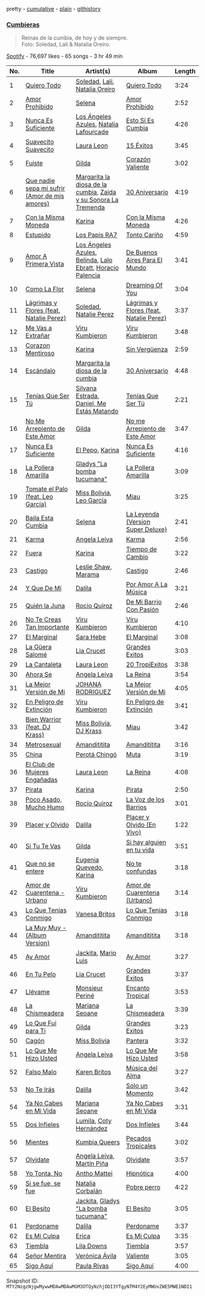pretty - [cumulative](/playlists/cumulative/37i9dQZF1DX3JGBBuBxYKW.md) - [plain](/playlists/plain/37i9dQZF1DX3JGBBuBxYKW) - [githistory](https://github.githistory.xyz/mackorone/spotify-playlist-archive/blob/main/playlists/plain/37i9dQZF1DX3JGBBuBxYKW)

### [Cumbieras](https://open.spotify.com/playlist/37i9dQZF1DX3JGBBuBxYKW)

> Reinas de la cumbia, de hoy y de siempre\. <br/>Foto: Soledad, Lali & Natalia Oreiro.

[Spotify](https://open.spotify.com/user/spotify) - 76,697 likes - 65 songs - 3 hr 49 min

| No. | Title | Artist(s) | Album | Length |
|---|---|---|---|---|
| 1 | [Quiero Todo](https://open.spotify.com/track/0yRaf2zK8CtJvNyLzg9XNy) | [Soledad](https://open.spotify.com/artist/0K59Fm1y7s3j498ueS4qzY), [Lali](https://open.spotify.com/artist/22P1OY4TRFRwhP0q29loQ8), [Natalia Oreiro](https://open.spotify.com/artist/0Uit4gta4PrT7HvUe8W2Xo) | [Quiero Todo](https://open.spotify.com/album/3oRwbp1iHfkNfBQ7v6eIsU) | 3:24 |
| 2 | [Amor Prohibido](https://open.spotify.com/track/1kCewNSs909Xj1naXr36X8) | [Selena](https://open.spotify.com/artist/6IE6z7DcZIT4Ml3Fh5Ivch) | [Amor Prohibido](https://open.spotify.com/album/6iv9WTw1nhNxSsgKaxMp4E) | 2:52 |
| 3 | [Nunca Es Suficiente](https://open.spotify.com/track/63USmok1OioBzKuWGW9wAg) | [Los Ángeles Azules](https://open.spotify.com/artist/0ZCO8oVkMj897cKgFH7fRW), [Natalia Lafourcade](https://open.spotify.com/artist/1hcdI2N1023RvSwLzTtdsp) | [Esto Sí Es Cumbia](https://open.spotify.com/album/3m1T3n3PcjlOoo4GfLGgkY) | 4:26 |
| 4 | [Suavecito Suavecito](https://open.spotify.com/track/6cKWDVak6o362TElLvwtmU) | [Laura Leon](https://open.spotify.com/artist/1dON8KmX1N7ZPHCRyhK2hX) | [15 Éxitos](https://open.spotify.com/album/48FUru9enVg1NlLrkZyJW6) | 3:45 |
| 5 | [Fuiste](https://open.spotify.com/track/3jxP1S0xXvPBry3scDZj6h) | [Gilda](https://open.spotify.com/artist/6Q6qTNC2rAegcR5QjzcRgE) | [Corazón Valiente](https://open.spotify.com/album/3WuwesFp1zHaIQa98Y3Fcn) | 3:02 |
| 6 | [Que nadie sepa mi sufrir \(Amor de mis amores\)](https://open.spotify.com/track/6azC9WCgqehMj2tHoaa10b) | [Margarita la diosa de la cumbia](https://open.spotify.com/artist/2vdi5RS6XV5Qy7J5GgDqgn), [Zaida y su Sonora La Tremenda](https://open.spotify.com/artist/7jUKdlvwrJB1UDHMa7fP4x) | [30 Aniversario](https://open.spotify.com/album/7bYeeLp33ix2DiyM8f5It6) | 4:19 |
| 7 | [Con la Misma Moneda](https://open.spotify.com/track/6HIZ8QjtS1jGxAfTEYFyi4) | [Karina](https://open.spotify.com/artist/1QZuAtDYNrk2QMogJulsyq) | [Con la Misma Moneda](https://open.spotify.com/album/0uHMJhys3A6ZexbwOQj0Hc) | 4:26 |
| 8 | [Estupido](https://open.spotify.com/track/1hA3c7Rf0oLHFNR4ZVL030) | [Los Papis RA7](https://open.spotify.com/artist/1y7GWTEfMzxafQ4mL0uZpq) | [Tonto Cariño](https://open.spotify.com/album/1jsyIp7OFTpIHDkKXl0kgS) | 4:59 |
| 9 | [Amor A Primera Vista](https://open.spotify.com/track/5Myb8S90Wg0yLec5kmrIGJ) | [Los Ángeles Azules](https://open.spotify.com/artist/0ZCO8oVkMj897cKgFH7fRW), [Belinda](https://open.spotify.com/artist/5LeiVcEnsZcwc133TUhJNW), [Lalo Ebratt](https://open.spotify.com/artist/1GAymyGBvB4gQy5Z5LZ1Wj), [Horacio Palencia](https://open.spotify.com/artist/7arK8QUX7X61NIkChn9no2) | [De Buenos Aires Para El Mundo](https://open.spotify.com/album/6lWHI43OEAIWn0gfMxwvZE) | 3:41 |
| 10 | [Como La Flor](https://open.spotify.com/track/5ubqSAc9LxUS2CsMHcA4kF) | [Selena](https://open.spotify.com/artist/6IE6z7DcZIT4Ml3Fh5Ivch) | [Dreaming Of You](https://open.spotify.com/album/2IevUWpkZ9KUcr6ZhtklE0) | 3:04 |
| 11 | [Lágrimas y Flores \(feat\. Natalie Perez\)](https://open.spotify.com/track/5ddqh5tCgWitBsKdKsp0kC) | [Soledad](https://open.spotify.com/artist/0K59Fm1y7s3j498ueS4qzY), [Natalie Perez](https://open.spotify.com/artist/1Y99HOeRzRc27my6NJE3rE) | [Lágrimas y Flores \(feat\. Natalie Perez\)](https://open.spotify.com/album/6GkLBhohzpGAdnnLmkBAKX) | 3:37 |
| 12 | [Me Vas a Extrañar](https://open.spotify.com/track/3KOxcKaiZSFYIcHnr8PIKB) | [Viru Kumbieron](https://open.spotify.com/artist/7edrtXagYn0nCFOwQp8AS1) | [Viru Kumbieron](https://open.spotify.com/album/1CCcCWcacL3qH60tN70tp3) | 3:48 |
| 13 | [Corazon Mentiroso](https://open.spotify.com/track/2ZkWTFZ9rQCl6ccNAOO79L) | [Karina](https://open.spotify.com/artist/1QZuAtDYNrk2QMogJulsyq) | [Sin Vergüenza](https://open.spotify.com/album/2WuEroV8xhS8VXN8xjArIT) | 2:59 |
| 14 | [Escándalo](https://open.spotify.com/track/1Ed4AvDGnUGtU0dYrnwLPg) | [Margarita la diosa de la cumbia](https://open.spotify.com/artist/2vdi5RS6XV5Qy7J5GgDqgn) | [30 Aniversario](https://open.spotify.com/album/7bYeeLp33ix2DiyM8f5It6) | 4:48 |
| 15 | [Tenías Que Ser Tú](https://open.spotify.com/track/2rIKsynpXAj5bHFdY6ESE1) | [Silvana Estrada](https://open.spotify.com/artist/72VywtXEoONiBLNu3ibGI7), [Daniel, Me Estás Matando](https://open.spotify.com/artist/51yyeVxyvecgePAWXmeLUE) | [Tenías Que Ser Tú](https://open.spotify.com/album/0S2fWlZm0i6m8CtlnspJyj) | 2:21 |
| 16 | [No Me Arrepiento de Este Amor](https://open.spotify.com/track/3mXLgWxNIbEFXWPppGjc6a) | [Gilda](https://open.spotify.com/artist/6Q6qTNC2rAegcR5QjzcRgE) | [No me Arrepiento de Este Amor](https://open.spotify.com/album/3Y572iPz6e7ddpowsAffn2) | 3:47 |
| 17 | [Nunca Es Suficiente](https://open.spotify.com/track/4MT6VBDcFQzcrXwjDv7GYk) | [El Pepo](https://open.spotify.com/artist/2zCQFd804DNH07QAI3xa25), [Karina](https://open.spotify.com/artist/1QZuAtDYNrk2QMogJulsyq) | [Nunca Es Suficiente](https://open.spotify.com/album/2MklkALAfaelRjcEzQ8jaq) | 4:16 |
| 18 | [La Pollera Amarilla](https://open.spotify.com/track/03G43mO3a34IGIsyDd4sj5) | [Gladys "La bomba tucumana"](https://open.spotify.com/artist/09jut908wvFm55SqnO4DN3) | [La Pollera Amarilla](https://open.spotify.com/album/1r02rGE96IPnrhhcHbZdWE) | 3:09 |
| 19 | [Tomate el Palo \(feat\. Leo García\)](https://open.spotify.com/track/7Geqbi4bkZ6AM9yDeSHr5b) | [Miss Bolivia](https://open.spotify.com/artist/4xx3PjUWxXY0qEXUdDhrwx), [Leo García](https://open.spotify.com/artist/54YdJC33Ztc1CNIuodmyUb) | [Miau](https://open.spotify.com/album/5cYwo4qHagCDmawKmY12PY) | 3:25 |
| 20 | [Baila Esta Cumbia](https://open.spotify.com/track/3lFGBrRWUxpTfhhq6lGBRw) | [Selena](https://open.spotify.com/artist/6IE6z7DcZIT4Ml3Fh5Ivch) | [La Leyenda \(Version Super Deluxe\)](https://open.spotify.com/album/058VOHYTS6kFauVUl6Eh03) | 2:41 |
| 21 | [Karma](https://open.spotify.com/track/4SkPhoz2b5busK8p9yc4rB) | [Angela Leiva](https://open.spotify.com/artist/6Y4g5zwJI7jcRzGLXh0H5d) | [Karma](https://open.spotify.com/album/6zl0Ny6UMSSXnmMzOYElmC) | 2:56 |
| 22 | [Fuera](https://open.spotify.com/track/7oPKn4LrkqFJWAXYSNZPGv) | [Karina](https://open.spotify.com/artist/1QZuAtDYNrk2QMogJulsyq) | [Tiempo de Cambio](https://open.spotify.com/album/3usDqwS6WvQHSFuL5LuJbP) | 3:22 |
| 23 | [Castigo](https://open.spotify.com/track/3xdwJkTILl5R45jMgN3kWh) | [Leslie Shaw](https://open.spotify.com/artist/3bAPo06XsUX6fo8iHYUqH7), [Marama](https://open.spotify.com/artist/4GepMkTgrIZECoCC55vqjW) | [Castigo](https://open.spotify.com/album/6wbWsSnHhve5sUwwI9af7y) | 2:46 |
| 24 | [Y Que De Mí](https://open.spotify.com/track/5XCbEXvT1fZlycw8SlU2ci) | [Dalila](https://open.spotify.com/artist/3ruk44IzmsPppwo7VOknwZ) | [Por Amor A La Música](https://open.spotify.com/album/50Kj1z2Vapl5iSaBQyV7HW) | 3:21 |
| 25 | [Quién la Juna](https://open.spotify.com/track/1SRB1DWfs5AQgnYrzRYY93) | [Rocío Quiroz](https://open.spotify.com/artist/43PjjBbR7LawCx75hCbLmn) | [De Mi Barrio Con Pasión](https://open.spotify.com/album/6qfu3pbFZPTpftQEr7qBNp) | 2:46 |
| 26 | [No Te Creas Tan Importante](https://open.spotify.com/track/0fwMnXtxDvVyz5qlcws0Uo) | [Viru Kumbieron](https://open.spotify.com/artist/7edrtXagYn0nCFOwQp8AS1) | [Viru Kumbieron](https://open.spotify.com/album/1CCcCWcacL3qH60tN70tp3) | 4:10 |
| 27 | [El Marginal](https://open.spotify.com/track/0R2271joKqIt1utuHQbQ4w) | [Sara Hebe](https://open.spotify.com/artist/4pFUriuYqqAmBCvqF9o6LW) | [El Marginal](https://open.spotify.com/album/1SrbhByvhomAAURiA7MLRa) | 3:08 |
| 28 | [La Güera Salomé](https://open.spotify.com/track/0ztaqx3ChIDhqmZepSoJkB) | [Lia Crucet](https://open.spotify.com/artist/1wsio1S9CIIbEuGSYkSAyQ) | [Grandes Exitos](https://open.spotify.com/album/0zhysJHZai73HznxQ5Kmj3) | 3:03 |
| 29 | [La Cantaleta](https://open.spotify.com/track/5Wtf9c3edivgTkGwxWEyUj) | [Laura Leon](https://open.spotify.com/artist/1dON8KmX1N7ZPHCRyhK2hX) | [20 TropiExitos](https://open.spotify.com/album/27C2s8tthY7NsuuDOqrLxm) | 3:38 |
| 30 | [Ahora Se](https://open.spotify.com/track/5AWK8nehIszKNIWhoOBiQn) | [Angela Leiva](https://open.spotify.com/artist/6Y4g5zwJI7jcRzGLXh0H5d) | [La Reina](https://open.spotify.com/album/7AUncrChIPjBitUE0NYIoO) | 3:54 |
| 31 | [La Mejor Versión de Mi](https://open.spotify.com/track/6n2NZOVbSaDQ2PcZVUv997) | [JOHANA RODRIGUEZ](https://open.spotify.com/artist/7tuofRUkaEJGOBu0FImMYw) | [La Mejor Versión de Mi](https://open.spotify.com/album/4pJBLj9ErDQxIXq70HRvI5) | 4:05 |
| 32 | [En Peligro de Extinción](https://open.spotify.com/track/3iJBKJpJ410zMHs2XgNifm) | [Viru Kumbieron](https://open.spotify.com/artist/7edrtXagYn0nCFOwQp8AS1) | [En Peligro de Extinción](https://open.spotify.com/album/2lrLv3S0wuWr1U0iAsTyQ5) | 3:41 |
| 33 | [Bien Warrior \(feat\. DJ Krass\)](https://open.spotify.com/track/5n1NGn7RHU30QxQHk0onlZ) | [Miss Bolivia](https://open.spotify.com/artist/4xx3PjUWxXY0qEXUdDhrwx), [DJ Krass](https://open.spotify.com/artist/0Ft52aTdmeD5N2ncuniI0d) | [Miau](https://open.spotify.com/album/5cYwo4qHagCDmawKmY12PY) | 3:42 |
| 34 | [Metrosexual](https://open.spotify.com/track/2e8qbKV6pRQ9MYrXDMkjIb) | [Amandititita](https://open.spotify.com/artist/1zvDryyqbfBiK0SojGrndv) | [Amandititita](https://open.spotify.com/album/4Mbw7O6bCUvcdBrBSd2vy7) | 3:16 |
| 35 | [China](https://open.spotify.com/track/4H1RVpE8PuOApXqUz4d9Gc) | [Perotá Chingó](https://open.spotify.com/artist/5cMTiWeaWidGI8hVoZY8Ox) | [Muta](https://open.spotify.com/album/4oZL1PUpRyjk5kH8NBq0rx) | 3:19 |
| 36 | [El Club de Mujeres Engañadas](https://open.spotify.com/track/0epOmO4nkZhuCDzNaLf7Wl) | [Laura Leon](https://open.spotify.com/artist/1dON8KmX1N7ZPHCRyhK2hX) | [La Reina](https://open.spotify.com/album/2OljxYyHZlPORUWrQ7vHS6) | 4:08 |
| 37 | [Pirata](https://open.spotify.com/track/3fSpafFrh7GM2x7X8MjfGb) | [Karina](https://open.spotify.com/artist/1QZuAtDYNrk2QMogJulsyq) | [Pirata](https://open.spotify.com/album/5kj35KucMb9m2IENpIWA9c) | 2:50 |
| 38 | [Poco Asado, Mucho Humo](https://open.spotify.com/track/4KzcvEv1UFjbXDK9XADoN4) | [Rocío Quiroz](https://open.spotify.com/artist/43PjjBbR7LawCx75hCbLmn) | [La Voz de los Barrios](https://open.spotify.com/album/6ETUBwmq6hJ7dOtIHqj4p1) | 3:01 |
| 39 | [Placer y Olvido](https://open.spotify.com/track/6oYPVRn8ioihapnk3hYGRU) | [Dalila](https://open.spotify.com/artist/3ruk44IzmsPppwo7VOknwZ) | [Placer y Olvido \(En Vivo\)](https://open.spotify.com/album/7wcqpXexsimtSCJWu5uYpP) | 1:22 |
| 40 | [Si Tu Te Vas](https://open.spotify.com/track/4jUH6sw78DUA7ksSvudJec) | [Gilda](https://open.spotify.com/artist/6Q6qTNC2rAegcR5QjzcRgE) | [Si hay alguien en tu vida](https://open.spotify.com/album/4UUIaLkoQJhxvpWuSH9tGs) | 3:51 |
| 41 | [Que no se entere](https://open.spotify.com/track/0PtHJn4KCLVoFI5gR4nBRU) | [Eugenia Quevedo](https://open.spotify.com/artist/13t1RROs40VnX8PtMUnBqc), [Karina](https://open.spotify.com/artist/1QZuAtDYNrk2QMogJulsyq) | [No te confundas](https://open.spotify.com/album/6Sp9EMuyxQtWwDri5dRji4) | 3:18 |
| 42 | [Amor de Cuarentena \- Urbano](https://open.spotify.com/track/7N3XvjdeJ9cz9frgQA0gQ4) | [Viru Kumbieron](https://open.spotify.com/artist/7edrtXagYn0nCFOwQp8AS1) | [Amor de Cuarentena \(Urbano\)](https://open.spotify.com/album/7oiQXn5G0q5kapu7i62Sn5) | 3:14 |
| 43 | [Lo Que Tenias Conmigo](https://open.spotify.com/track/5kgEYgfAbwGghXZCyOm7xm) | [Vanesa Britos](https://open.spotify.com/artist/5XOiPMOBMDm4AYCFRS1e0j) | [Lo Que Tenias Conmigo](https://open.spotify.com/album/78VOKOepzfCQP4thwrVnw4) | 3:18 |
| 44 | [La Muy Muy \- \(Album Version\)](https://open.spotify.com/track/02wZwpZW6ADtmLAMQomvkc) | [Amandititita](https://open.spotify.com/artist/1zvDryyqbfBiK0SojGrndv) | [Amandititita](https://open.spotify.com/album/4Mbw7O6bCUvcdBrBSd2vy7) | 3:18 |
| 45 | [Ay Amor](https://open.spotify.com/track/2VWMQXNWdSmabmOWrvo9GC) | [Jackita](https://open.spotify.com/artist/4QPzOa9mWjgUVvy9ObVGo8), [Mario Luis](https://open.spotify.com/artist/13KeE3TnUrYh367HJu0sMx) | [Ay Amor](https://open.spotify.com/album/7BCBkW2Wnh1riF1hP04dCm) | 3:27 |
| 46 | [En Tu Pelo](https://open.spotify.com/track/0zWv4SB4NLDHZeTQPJpfZs) | [Lia Crucet](https://open.spotify.com/artist/1wsio1S9CIIbEuGSYkSAyQ) | [Grandes Exitos](https://open.spotify.com/album/0zhysJHZai73HznxQ5Kmj3) | 3:37 |
| 47 | [Llévame](https://open.spotify.com/track/0cDY6YWjTuodhVZbMce478) | [Monsieur Periné](https://open.spotify.com/artist/36KsCCwgI0Dep97yVJWmkK) | [Encanto Tropical](https://open.spotify.com/album/65dDJHiGH66LQPEiLHKDma) | 3:53 |
| 48 | [La Chismeadera](https://open.spotify.com/track/7EVWdNSgdItB2rvXAf1kHU) | [Mariana Seoane](https://open.spotify.com/artist/5erc8Dr6fyYJSoIXJKlFZV) | [La Chismeadera](https://open.spotify.com/album/5FdBKEn8oKz2ujvM7xmAZ2) | 3:39 |
| 49 | [Lo Que Fui para Ti](https://open.spotify.com/track/4zX4gJVNV5vVgLQNQ3zBkw) | [Gilda](https://open.spotify.com/artist/6Q6qTNC2rAegcR5QjzcRgE) | [Grandes Exitos](https://open.spotify.com/album/4uFfy2wJJI0G3TyFADh5zU) | 3:23 |
| 50 | [Cagón](https://open.spotify.com/track/1ZXjK39AJUMapy9RhqSX7p) | [Miss Bolivia](https://open.spotify.com/artist/4xx3PjUWxXY0qEXUdDhrwx) | [Pantera](https://open.spotify.com/album/572ZnLpVAhneJ6duuES4OL) | 3:32 |
| 51 | [Lo Que Me Hizo Usted](https://open.spotify.com/track/7gKptykHNsZC1MHIF7wOJv) | [Angela Leiva](https://open.spotify.com/artist/6Y4g5zwJI7jcRzGLXh0H5d) | [Lo Que Me Hizo Usted](https://open.spotify.com/album/2sxMuWDDyA00O2X2HJ2HT5) | 3:58 |
| 52 | [Falso Malo](https://open.spotify.com/track/1AYcHW1tRB3AiVQ1OM7O19) | [Karen Britos](https://open.spotify.com/artist/6DTSChtNao6SMQy2EyTHyA) | [Música del Alma](https://open.spotify.com/album/6CYOL7EVkEQuCgyEFdb7WJ) | 3:27 |
| 53 | [No Te Irás](https://open.spotify.com/track/3E1z3ls7cgoAZV98STE2rT) | [Dalila](https://open.spotify.com/artist/3ruk44IzmsPppwo7VOknwZ) | [Solo un Momento](https://open.spotify.com/album/3bVeCAJzTzkQIDRnjosSUG) | 3:42 |
| 54 | [Ya No Cabes en Mi Vida](https://open.spotify.com/track/5ZycfkHySa9RUkzSchzQTf) | [Mariana Seoane](https://open.spotify.com/artist/5erc8Dr6fyYJSoIXJKlFZV) | [Ya No Cabes en Mi Vida](https://open.spotify.com/album/0owqh23Zt5u38h1SbS4Oyf) | 3:31 |
| 55 | [Dos Infieles](https://open.spotify.com/track/3GcbihNnqXr2fVKOnawl7K) | [Lumila](https://open.spotify.com/artist/3UMqtujij2O4GFEb4kudmz), [Coty Hernández](https://open.spotify.com/artist/6yX2GzaudljEEBKfMZpOXE) | [Dos Infieles](https://open.spotify.com/album/1f54nsI9jCpMXNryg9RX4f) | 3:44 |
| 56 | [Mientes](https://open.spotify.com/track/4r3tlABa9UkWfhxysLYdtZ) | [Kumbia Queers](https://open.spotify.com/artist/5YyaDaOco3I0zoLtGxDM5K) | [Pecados Tropicales](https://open.spotify.com/album/29OwNUnlUMYVINlpdnLHHx) | 3:02 |
| 57 | [Olvidate](https://open.spotify.com/track/55qtkVCefp1ayMMX29w44d) | [Angela Leiva](https://open.spotify.com/artist/6Y4g5zwJI7jcRzGLXh0H5d), [Martín Piña](https://open.spotify.com/artist/1TndreWtLjfAlywnkm966g) | [Olvidate](https://open.spotify.com/album/2RXjWfynHKQteGUCxDzmFW) | 3:57 |
| 58 | [Yo Tonta, No](https://open.spotify.com/track/6RqE0vPNiiGj0eyxY9vKx1) | [Antho Mattei](https://open.spotify.com/artist/4Pnl3TKhOZWqZoulVNYWDl) | [Hipnótica](https://open.spotify.com/album/6GkkfBwGPCfXkHvU2fGUep) | 4:00 |
| 59 | [Si se fue, se fue](https://open.spotify.com/track/3g6Gva8wnZgWgeSWUIW9Zy) | [Natalia Corbalán](https://open.spotify.com/artist/1WI154Z6NR5a5g8FTNtd4q) | [Pobre perro](https://open.spotify.com/album/1vSoPdmoCLwKM0nzzBQddc) | 4:22 |
| 60 | [El Besito](https://open.spotify.com/track/2C5pko3DlZKXjg74AsZEbN) | [Jackita](https://open.spotify.com/artist/4QPzOa9mWjgUVvy9ObVGo8), [Gladys "La bomba tucumana"](https://open.spotify.com/artist/09jut908wvFm55SqnO4DN3) | [El Besito](https://open.spotify.com/album/4axZl6YknXJ5IMf4WuBqCY) | 3:05 |
| 61 | [Perdoname](https://open.spotify.com/track/0Ki4mn5sAw9DEqZsJa9v5H) | [Dalila](https://open.spotify.com/artist/3ruk44IzmsPppwo7VOknwZ) | [Perdoname](https://open.spotify.com/album/4fBFuS9ywy0N2MRghagEJI) | 3:37 |
| 62 | [Es Mi Culpa](https://open.spotify.com/track/4S4oqyulWVGMTmgG9FR7JB) | [Erica](https://open.spotify.com/artist/6ozZB05c03WzEeGM5vR6l7) | [Es Mi Culpa](https://open.spotify.com/album/47ReswkeLCiYbJrCW7OzyH) | 3:35 |
| 63 | [Tiembla](https://open.spotify.com/track/4h3wVKjCwSefpn9XTDBgRV) | [Lila Downs](https://open.spotify.com/artist/3mXI2gpwWnNO9qbQG3n3EP) | [Tiembla](https://open.spotify.com/album/0m9W2jEAwSNQm1WifE0jid) | 3:57 |
| 64 | [Señor Mentira](https://open.spotify.com/track/0Lwv86uXopDNobWyASNPLK) | [Verónica Ávila](https://open.spotify.com/artist/0kER6HwNAQQBCrJcJvVeug) | [Valiente](https://open.spotify.com/album/2XcMiM1YvsBUvbXLFSuo8J) | 3:05 |
| 65 | [Sigo Aquí](https://open.spotify.com/track/2q51rLcp0nle6esMsJipOn) | [Paula Rivas](https://open.spotify.com/artist/47i4noBzl5Os351Qlmxuia) | [Sigo Aquí](https://open.spotify.com/album/3FgukOIBEtp48rnJMMnVaX) | 4:00 |

Snapshot ID: `MTY2NzgzNjgwMywwMDAwMDAwMGM3OTQyNzhjODI3YTgyNTM4Y2EyMWUxZWE5MWE1NDI1`
